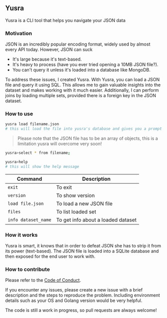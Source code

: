 ## Yusra
Yusra is a CLI tool that helps you navigate your JSON data

### Motivation
JSON is an incredibly popular encoding format, widely used by almost every API today. However, JSON can suck

- It's large because it's text-based.
- It's heavy to process (have you ever tried opening a 10MB JSON file?).
- You can't query it unless it's loaded into a database like MongoDB.

To address these issues, I created Yusra. With Yusra, you can load a JSON file and query it using SQL. This allows me to gain valuable insights into the dataset and makes working with it much easier. Additionally, I can perform joins by loading multiple sets, provided there is a foreign key in the JSON dataset.

### How to use
```bash
yusra load filename.json
# this will load the file into yusra's database and gives you a prompt that you can run SQL SQL queries on
```
> Please note that the JSON file has to be an array of objects, this is a limitation yusra will overcome very soon!
```bash
yusra>select * from filename;
```


```bash
yusra>help
# this will show the help message
```

| Command               | Description                           |
|-----------------------|---------------------------------------|
| `exit`                | To exit                               |
| `version`             | To show version                       |
| `load file.json`      | To load a new JSON file               |
| `files`               | To list loaded set                    |
| `info dataset_name`   | To get info about a loaded dataset    |


### How it works
Yusra is smart, it knows that in order to defeat JSON she has to strip it from its power (text-based). The JSON file is loaded into a SQLite database
and then exposed for the end user to work with.

### How to contribute
Please refer to the [Code of Conduct](./CODE_OF_CONDUCT). 

If you encounter any issues, please create a new issue with a brief description and the steps to reproduce the problem. Including environment details such as your OS and Golang version would be very helpful.

The code is still a work in progress, so pull requests are always welcome!
